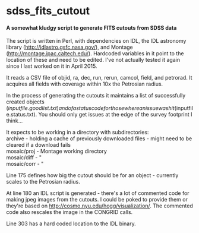 # sdss_fits_cutout
#### A somewhat kludgy script to generate FITS cutouts from SDSS data

The script is written in Perl, with dependencies on IDL, the IDL astronomy library (http://idlastro.gsfc.nasa.gov/), and Montage (http://montage.ipac.caltech.edu/). Hardcoded variables in it point to the location of these and need to be edited. I've not actually tested it again since I last worked on it in April 2015.

It reads a CSV file of objid, ra, dec, run, rerun, camcol, field, and petrorad. It acquires all fields with coverage within 10x the Petrosian radius.

In the process of generating the cutouts it maintains a list of successfully created objects ($inputfile.goodlist.txt) and of a status code for those where an issue was hit ($inputfile.status.txt). You should only get issues at the edge of the survey footprint I think...

It expects to be working in a directory with subdirectories:  
archive - holding a cache of previously downloaded files - might need to be cleared if a download fails  
mosaic/proj - Montage working directory  
mosaic/diff - "   
mosaic/corr - "  

Line 175 defines how big the cutout should be for an object - currently scales to the Petrosian radius.

At line 180 an IDL script is generated - there's a lot of commented code for making jpeg images from the cutouts. I could be poked to provide them or they're based on http://cosmo.nyu.edu/hogg/visualization/. The commented code also rescales the image in the CONGRID calls.

Line 303 has a hard coded location to the IDL binary.
